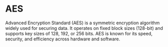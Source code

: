 # AES
Advanced Encryption Standard (AES) is a symmetric encryption algorithm widely used for securing data. It operates on fixed block sizes (128-bit) and supports key sizes of 128, 192, or 256 bits. AES is known for its speed, security, and efficiency across hardware and software.
